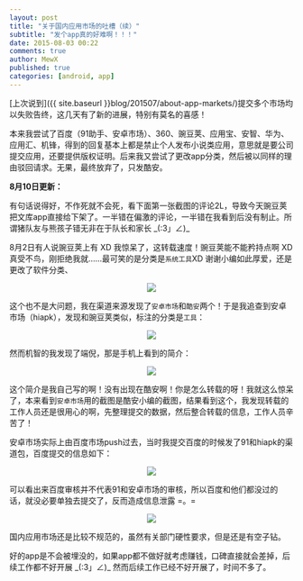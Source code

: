 ```yaml
---
layout: post
title: "关于国内应用市场的吐槽（续）"
subtitle: "发个app真的好难啊！！！"
date: 2015-08-03 00:22
comments: true
author: MewX
published: true
categories: [android, app]
---
```


[上次说到]({{ site.baseurl }}blog/201507/about-app-markets/)提交多个市场均以失败告终，这几天有了新的进展，特别有莫名的喜感！

本来我尝试了百度（91助手、安卓市场）、360、豌豆荚、应用宝、安智、华为、应用汇、机锋，得到的回复基本上都是禁止个人发布小说类应用，意思就是要公司提交应用，还要提供版权证明。后来我又尝试了更改app分类，然后被以同样的理由驳回请求。无果，最终放弃了，只发酷安。

**8月10日更新：**

有句话说得好，不作死就不会死，看下面第一张截图的评论2L，导致今天豌豆荚把文库app直接给下架了。一半错在偏激的评论，一半错在我看到后没有制止。所谓猪队友与熊孩子错无非在于队长和家长 \_(:3」∠)\_

8月2日有人说豌豆荚上有 XD 我惊呆了，这转载速度！豌豆荚能不能矜持点啊 XD 真受不鸟，刚拒绝我就……最可笑的是分类是`系统工具`XD 谢谢小编如此厚爱，还是更改了软件分类、

<center><a href="{{ site.cdn }}imgs/201508/wandoujia-pull.jpg" target="_blank"><img src="{{ site.cdn }}imgs/201508/wandoujia-pull.jpg" style="max-width:100%; height:auto;"/></a></center>

这个也不是大问题，我在渠道来源发现了`安卓市场`和`酷安`两个！于是我追查到安卓市场（hiapk），发现和豌豆荚类似，标注的分类是`工具`：

<center><a href="{{ site.cdn }}imgs/201508/hiapk-pull.jpg" target="_blank"><img src="{{ site.cdn }}imgs/201508/hiapk-pull.jpg" style="max-width:100%; height:auto;"/></a></center>

然而机智的我发现了端倪，那是手机上看到的简介：

<center><a href="{{ site.cdn }}imgs/201508/hiapk-merge-info.jpg" target="_blank"><img src="{{ site.cdn }}imgs/201508/hiapk-merge-info.jpg" style="max-width:100%; height:auto;"/></a></center>

这个简介是我自己写的啊！没有出现在酷安啊！你是怎么转载的呀！我就这么惊呆了，本来看到`安卓市场`用的截图是酷安小编的截图，结果看到这个，我发现转载的工作人员还是很用心的啊，先整理提交的数据，然后整合转载的信息，工作人员辛苦了！

安卓市场实际上由百度市场push过去，当时我提交百度的时候发了91和hiapk的渠道包，百度提交的信息如下：

<center><a href="{{ site.cdn }}imgs/201508/baidu-info-submitted.jpg" target="_blank"><img src="{{ site.cdn }}imgs/201508/baidu-info-submitted.jpg" style="max-width:100%; height:auto;"/></a></center>

可以看出来百度审核并不代表91和安卓市场的审核，所以百度和他们都没过的话，就没必要单独去提交了，反而造成信息泄露 =。=

<center><a href="{{ site.cdn }}imgs/201508/baidu-push-status.jpg" target="_blank"><img src="{{ site.cdn }}imgs/201508/baidu-push-status.jpg" style="max-width:100%; height:auto;"/></a></center>

国内应用市场还是比较不规范的，虽然有关部门硬性要求，但是还是有空子钻。

好的app是不会被埋没的，如果app都不做好就考虑赚钱，口碑直接就会差掉，后续工作都不好开展 \_(:3」∠)\_ 然而后续工作已经不好开展了，时间不多了。

